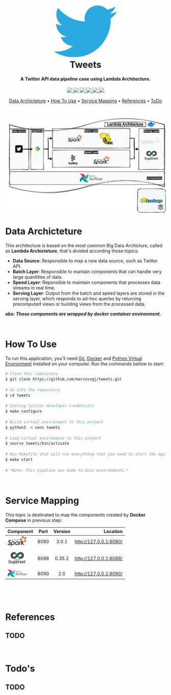
<h1 align="center">
  <br>
  <a href="https://developer.twitter.com/en"><img src="docs/images/twitter.png" alt="Tweet" width="200"></a>
  <br>
  <b>
  Tweets
  </b>
  <br>
</h1>

<h4 align="center">A Twitter API data pipeline case using Lambda Architecture.</h4>

<p align="center">
  <a href="https://www.python.org/">
    <img src="https://img.shields.io/badge/python-3.5%20%7C%203.6%20%7C%203.7-blue">
  </a>
  <a href="https://github.com/psf/black"><img src="https://img.shields.io/badge/code%20style-black-black"></a>
  
  <a href="https://opensource.org/licenses/Apache-2.0">
      <img src="https://img.shields.io/badge/License-Apache%202.0-blue.svg">
  </a>

  <a href="https://pypi.org/project/tweepy/3.10.0/">
    <img src="https://img.shields.io/badge/tweepy-3.10.0-blue">
  </a>

  <a href="https://www.docker.com/">
    <img src="https://img.shields.io/badge/docker-19.03.6-blue">
  </a>

  <a href="https://docs.docker.com/compose/install/">
    <img src="https://img.shields.io/badge/docker--compose-1.26.0-blue">
  </a>
  
</p>

<p align="center">
  <a href="#data-archicteture">Data Archicteture</a> •
  <a href="#how-to-use">How To Use</a> •
  <a href="#service-mapping">Service Mapping</a> •
  <a href="#references">References</a> •
  <a href="#todo">ToDo</a>
</p>

&nbsp;

![screenshot](docs/images/archicteture_ref.png)

Data Archicteture
============

This architecture is based on the most common Big Data Archicture, called as **Lambda Archicteture**, that's divided according those topics:
* **Data Source**: Responsible to map a new data source, such as Twitter API. 
* **Batch Layer**: Responsible to mantain components that can handle very large quantities of data.
* **Speed Layer**: Reponsible to maintain components that processes data streams in real time.
* **Serving Layer**: Output from the batch and speed layers are stored in the serving layer, which responds to ad-hoc queries by returning precomputed views or building views from the processed data.


***obs: Those components are wrapped by docker container environment.***

&nbsp;

How To Use
============

To run this application, you'll need [Git](https://git-scm.com), [Docker](https://docs.docker.com/get-docker/) and [Python Virtual Environment](https://docs.python.org/3/tutorial/venv.html) installed on your computer. Run the commands bellow to start:

```bash
# Clone this repository
$ git clone https://github.com/marcosvgj/tweets.git

# Go into the repository
$ cd tweets

# Setting twitter developer credentials
$ make configure

# Build virtual environment to this project
$ python3 -m venv tweets

# Load virtual environment to this project
$ source tweets/bin/activate

# Run Makefile that will run everything that you need to start the application.
$ make start

# *Note: This pipeline was made to Unix environments.*
```

&nbsp;

Service Mapping
=========
This topic is destinated to map the components created by **Docker Compose** in previous step: 

|Component|Port|Version|Location|
|:---|:---:|:---:|---:|
|<a href="https://spark.apache.org/"><img src="docs/images/spark.png" alt="Tweet" width="60"></a>|8080|3.0.1|http://127.0.0.1:8080/|
|<a href="https://superset.apache.org/"><img src="docs/images/superset.png" alt="Tweet" width="60"></a>|8088| 0.35.2 |http://127.0.0.1:8088/|
|<a href="https://airflow.apache.org/"><img src="docs/images/airflow.png" alt="Tweet" width="60"></a>|8090| 2.0 |http://127.0.0.1:8090/|


&nbsp;

&nbsp;

References
=========

## TODO 

&nbsp;

Todo's
=========

## TODO 

&nbsp;